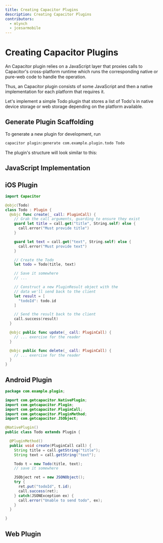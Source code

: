 ```yaml
---
title: Creating Capacitor Plugins
description: Creating Capacitor Plugins
contributors:
  - mlynch
  - jcesarmobile
---
```


# Creating Capacitor Plugins

An Capacitor plugin relies on a JavaScript layer that proxies calls to Capacitor's cross-platform runtime which runs
the corresponding native or pure-web code to handle the operation.

Thus, an Capacitor plugin consists of some JavaScript and then a native implementation for each platform that requires it.

Let's implement a simple Todo plugin that stores a list of Todo's in native device storage or web storage depending on the platform available.

## Generate Plugin Scaffolding

To generate a new plugin for development, run

```bash
capacitor plugin:generate com.example.plugin.todo Todo
```

The plugin's structure will look similar to this:


## JavaScript Implementation

## iOS Plugin

```swift
import Capacitor

@objc(Todo)
class Todo : Plugin {
  @objc func create(_ call: PluginCall) {
    // Grab the call arguments, guarding to ensure they exist
    guard let title = call.get("title", String.self) else {
      call.error("Must provide title")
    }

    guard let text = call.get("text", String.self) else {
      call.error("Must provide text")
    }

    // Create the Todo
    let todo = Todo(title, text)

    // Save it somewhere
    // ...

    // Construct a new PluginResult object with the
    // data we'll send back to the client
    let result = [
      "todoId": todo.id
    ]

    // Send the result back to the client
    call.success(result)
  }

  @objc public func update(_ call: PluginCall) {
    // ... exercise for the reader
  }

  @objc public func delete(_ call: PluginCall) {
    // ... exercise for the reader
  }
}
```

## Android Plugin

```java
package com.example.plugin;

import com.getcapacitor.NativePlugin;
import com.getcapacitor.Plugin;
import com.getcapacitor.PluginCall;
import com.getcapacitor.PluginMethod;
import com.getcapacitor.JSObject;

@NativePlugin()
public class Todo extends Plugin {

  @PluginMethod()
  public void create(PluginCall call) {
    String title = call.getString("title");
    String text = call.getString("text");

    Todo t = new Todo(title, text);
    // save it somewhere

    JSObject ret = new JSONObject();
    try {
      ret.put("todoId", t.id);
      call.success(ret);
    } catch(JSONException ex) {
      call.error("Unable to send todo", ex);
    }
  }

}
```

## Web Plugin
